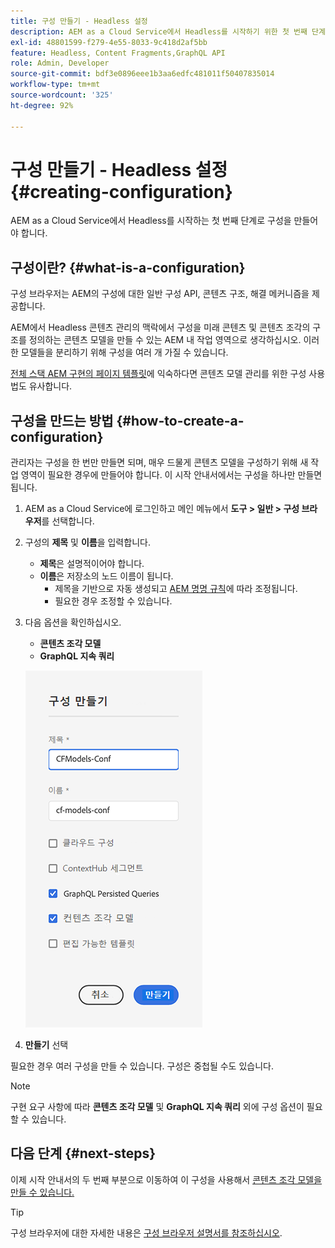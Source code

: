 ```yaml
---
title: 구성 만들기 - Headless 설정
description: AEM as a Cloud Service에서 Headless를 시작하기 위한 첫 번째 단계로 구성을 만듭니다.
exl-id: 48801599-f279-4e55-8033-9c418d2af5bb
feature: Headless, Content Fragments,GraphQL API
role: Admin, Developer
source-git-commit: bdf3e0896eee1b3aa6edfc481011f50407835014
workflow-type: tm+mt
source-wordcount: '325'
ht-degree: 92%

---
```


# 구성 만들기 - Headless 설정 {#creating-configuration}

AEM as a Cloud Service에서 Headless를 시작하는 첫 번째 단계로 구성을 만들어야 합니다.

## 구성이란? {#what-is-a-configuration}

구성 브라우저는 AEM의 구성에 대한 일반 구성 API, 콘텐츠 구조, 해결 메커니즘을 제공합니다.

AEM에서 Headless 콘텐츠 관리의 맥락에서 구성을 미래 콘텐츠 및 콘텐츠 조각의 구조를 정의하는 콘텐츠 모델을 만들 수 있는 AEM 내 작업 영역으로 생각하십시오. 이러한 모델들을 분리하기 위해 구성을 여러 개 가질 수 있습니다.

[전체 스택 AEM 구현의 페이지 템플릿](/help/sites-cloud/authoring/sites-console/templates.md)에 익숙하다면 콘텐츠 모델 관리를 위한 구성 사용법도 유사합니다.

## 구성을 만드는 방법 {#how-to-create-a-configuration}

관리자는 구성을 한 번만 만들면 되며, 매우 드물게 콘텐츠 모델을 구성하기 위해 새 작업 영역이 필요한 경우에 만들어야 합니다. 이 시작 안내서에서는 구성을 하나만 만들면 됩니다.

1. AEM as a Cloud Service에 로그인하고 메인 메뉴에서 **도구 > 일반 > 구성 브라우저**&#x200B;를 선택합니다.
1. 구성의 **제목** 및 **이름**&#x200B;을 입력합니다.
   * **제목**&#x200B;은 설명적이어야 합니다.
   * **이름**&#x200B;은 저장소의 노드 이름이 됩니다.
      * 제목을 기반으로 자동 생성되고 [AEM 명명 규칙](/help/implementing/developing/introduction/naming-conventions.md)에 따라 조정됩니다.
      * 필요한 경우 조정할 수 있습니다.
1. 다음 옵션을 확인하십시오.
   * **콘텐츠 조각 모델**
   * **GraphQL 지속 쿼리**

   ![구성 만들기](../assets/create-configuration.png)

1. **만들기** 선택

필요한 경우 여러 구성을 만들 수 있습니다. 구성은 중첩될 수도 있습니다.

>[!NOTE]
>
>구현 요구 사항에 따라 **콘텐츠 조각 모델** 및 **GraphQL 지속 쿼리** 외에 구성 옵션이 필요할 수 있습니다.

## 다음 단계 {#next-steps}

이제 시작 안내서의 두 번째 부분으로 이동하여 이 구성을 사용해서 [콘텐츠 조각 모델을 만들 수 있습니다.](create-content-model.md)

>[!TIP]
>
>구성 브라우저에 대한 자세한 내용은 [구성 브라우저 설명서를 참조하십시오](/help/implementing/developing/introduction/configurations.md).
